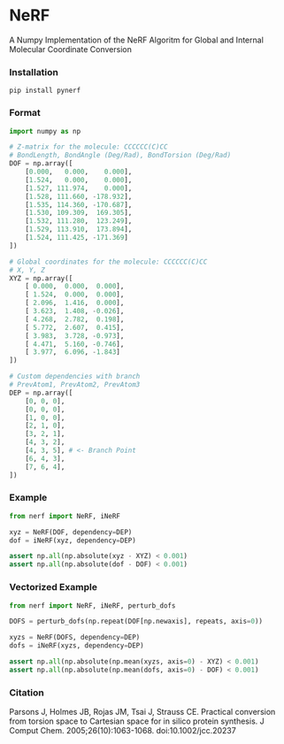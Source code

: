# NeRF
A Numpy Implementation of the NeRF Algoritm for Global and Internal Molecular Coordinate Conversion

### Installation
`pip install pynerf`

### Format
```python
import numpy as np

# Z-matrix for the molecule: CCCCCC(C)CC
# BondLength, BondAngle (Deg/Rad), BondTorsion (Deg/Rad)
DOF = np.array([
    [0.000,   0.000,    0.000],
    [1.524,   0.000,    0.000],
    [1.527, 111.974,    0.000],
    [1.528, 111.660, -178.932],
    [1.535, 114.360, -170.687],
    [1.530, 109.309,  169.305],
    [1.532, 111.280,  123.249],
    [1.529, 113.910,  173.894],
    [1.524, 111.425, -171.369]
])

# Global coordinates for the molecule: CCCCCC(C)CC
# X, Y, Z
XYZ = np.array([
    [ 0.000,  0.000,  0.000],
    [ 1.524,  0.000,  0.000],
    [ 2.096,  1.416,  0.000],
    [ 3.623,  1.408, -0.026],
    [ 4.268,  2.782,  0.198],
    [ 5.772,  2.607,  0.415],
    [ 3.983,  3.728, -0.973],
    [ 4.471,  5.160, -0.746],
    [ 3.977,  6.096, -1.843]
])

# Custom dependencies with branch
# PrevAtom1, PrevAtom2, PrevAtom3
DEP = np.array([
    [0, 0, 0],
    [0, 0, 0],
    [1, 0, 0],
    [2, 1, 0],
    [3, 2, 1],
    [4, 3, 2],
    [4, 3, 5], # <- Branch Point
    [6, 4, 3],
    [7, 6, 4],
])
```

### Example
```python
from nerf import NeRF, iNeRF

xyz = NeRF(DOF, dependency=DEP)
dof = iNeRF(xyz, dependency=DEP)

assert np.all(np.absolute(xyz - XYZ) < 0.001)
assert np.all(np.absolute(dof - DOF) < 0.001)
```

### Vectorized Example
```python
from nerf import NeRF, iNeRF, perturb_dofs

DOFS = perturb_dofs(np.repeat(DOF[np.newaxis], repeats, axis=0))

xyzs = NeRF(DOFS, dependency=DEP)
dofs = iNeRF(xyzs, dependency=DEP)

assert np.all(np.absolute(np.mean(xyzs, axis=0) - XYZ) < 0.001)
assert np.all(np.absolute(np.mean(dofs, axis=0) - DOF) < 0.001)
```

### Citation
Parsons J, Holmes JB, Rojas JM, Tsai J, Strauss CE. Practical conversion from torsion space to Cartesian space for in silico protein synthesis. J Comput Chem. 2005;26(10):1063-1068. doi:10.1002/jcc.20237
